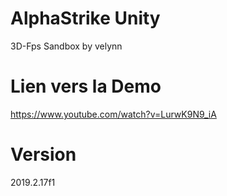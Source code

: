 # AlphaStrike Unity
3D-Fps Sandbox by velynn



# Lien vers la Demo
https://www.youtube.com/watch?v=LurwK9N9_iA

# Version
2019.2.17f1
